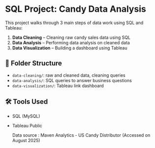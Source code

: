 # SQL Project: Candy Data Analysis 

This project walks through 3 main steps of data work using SQL and Tableau:
1. **Data Cleaning** – Cleaning raw candy sales data using SQL
2. **Data Analysis** – Performing data analysis on cleaned data
3. **Data Visualization** – Building a dashboard using Tableau

## 📁 Folder Structure
- `data-cleaning/`: raw and cleaned data, cleaning queries
- `data-analysis/`: SQL queries to answer business questions
- `data-visualization/`: Tableau link dashboard 

## 🛠️ Tools Used
- SQL (MySQL)
- Tableau Public

  Data source : Maven Analytics - US Candy Distributor (Accessed on August 2025)
